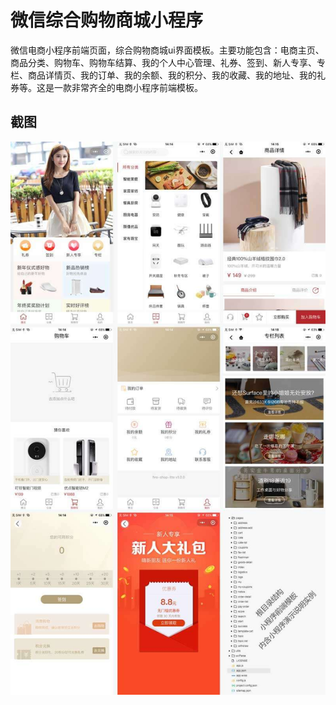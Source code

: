 # 微信综合购物商城小程序

微信电商小程序前端页面，综合购物商城ui界面模板。主要功能包含：电商主页、商品分类、购物车、购物车结算、我的个人中心管理、礼券、签到、新人专享、专栏、商品详情页、我的订单、我的余额、我的积分、我的收藏、我的地址、我的礼券等。这是一款非常齐全的电商小程序前端模板。 

## 截图

![预览](images/微信综合购物商城小程序.jpg)
